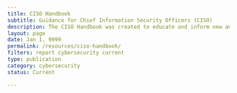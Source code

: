 ```yaml
---
title: CISO Handbook
subtitle: Guidance for Chief Information Security Officers (CISO)
description: The CISO Handbook was created to educate and inform new and existing CISOs about their role in Federal cybersecurity.
layout: page
date: Jan 1, 9999
permalink: /resources/ciso-handbook/
filters: report cybersecurity current
type: publication
category: cybersecurity
status: Current

---
```

<!--Unlike other resource cards, this card lands on a cio.gov page, which lives under the page folder-->
